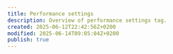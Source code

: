 ```yaml
---
title: Performance settings
description: Overview of performance settings tag.
created: 2025-06-12T22:42:56Z+0200
modified: 2025-06-14T09:05:04Z+0200
publish: true
---
```

